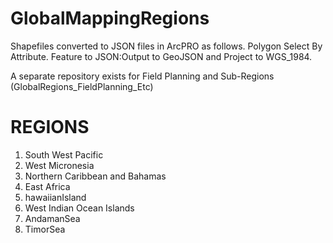 # GlobalMappingRegions


Shapefiles converted to JSON files in ArcPRO as follows.
Polygon Select By Attribute.
Feature to JSON:Output to GeoJSON and Project to WGS_1984.

A separate repository exists for Field Planning and Sub-Regions (GlobalRegions_FieldPlanning_Etc)


# REGIONS
1. South West Pacific
2. West Micronesia
3. Northern Caribbean and Bahamas
4. East Africa
5. hawaiianIsland
6. West Indian Ocean Islands
7. AndamanSea
8. TimorSea


